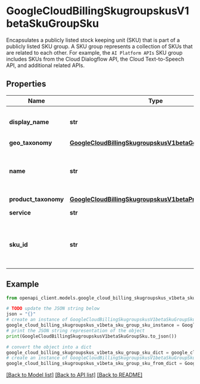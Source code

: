 # GoogleCloudBillingSkugroupskusV1betaSkuGroupSku

Encapsulates a publicly listed stock keeping unit (SKU) that is part of a publicly listed SKU group. A SKU group represents a collection of SKUs that are related to each other. For example, the `AI Platform APIs` SKU group includes SKUs from the Cloud Dialogflow API, the Cloud Text-to-Speech API, and additional related APIs.

## Properties

Name | Type | Description | Notes
------------ | ------------- | ------------- | -------------
**display_name** | **str** | Description of the SkuGroupSku. Example: \&quot;A2 Instance Core running in Hong Kong\&quot;. | [optional] 
**geo_taxonomy** | [**GoogleCloudBillingSkugroupskusV1betaGeoTaxonomy**](GoogleCloudBillingSkugroupskusV1betaGeoTaxonomy.md) |  | [optional] 
**name** | **str** | Resource name for the SkuGroupSku. Example: \&quot;skuGroups/0e6403d1-4694-44d2-a696-7a78b1a69301/skus/AA95-CD31-42FE\&quot;. | [optional] 
**product_taxonomy** | [**GoogleCloudBillingSkugroupskusV1betaProductTaxonomy**](GoogleCloudBillingSkugroupskusV1betaProductTaxonomy.md) |  | [optional] 
**service** | **str** | Service that the SkuGroupSku belongs to. | [optional] 
**sku_id** | **str** | Unique identifier for the SKU. It is the string after the collection identifier \&quot;skus/\&quot; Example: \&quot;AA95-CD31-42FE\&quot;. | [optional] 

## Example

```python
from openapi_client.models.google_cloud_billing_skugroupskus_v1beta_sku_group_sku import GoogleCloudBillingSkugroupskusV1betaSkuGroupSku

# TODO update the JSON string below
json = "{}"
# create an instance of GoogleCloudBillingSkugroupskusV1betaSkuGroupSku from a JSON string
google_cloud_billing_skugroupskus_v1beta_sku_group_sku_instance = GoogleCloudBillingSkugroupskusV1betaSkuGroupSku.from_json(json)
# print the JSON string representation of the object
print(GoogleCloudBillingSkugroupskusV1betaSkuGroupSku.to_json())

# convert the object into a dict
google_cloud_billing_skugroupskus_v1beta_sku_group_sku_dict = google_cloud_billing_skugroupskus_v1beta_sku_group_sku_instance.to_dict()
# create an instance of GoogleCloudBillingSkugroupskusV1betaSkuGroupSku from a dict
google_cloud_billing_skugroupskus_v1beta_sku_group_sku_from_dict = GoogleCloudBillingSkugroupskusV1betaSkuGroupSku.from_dict(google_cloud_billing_skugroupskus_v1beta_sku_group_sku_dict)
```
[[Back to Model list]](../README.md#documentation-for-models) [[Back to API list]](../README.md#documentation-for-api-endpoints) [[Back to README]](../README.md)


